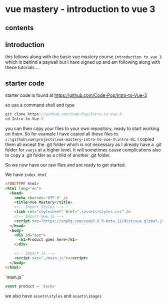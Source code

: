 # vue mastery - introduction to vue 3

## contents

## introduction

this follows along with the basic vue mastery course `introduction to vue 3` which is behind a paywall but I have signed up and am following along with these tutorials ...

## starter code

starter code is found at https://github.com/Code-Pop/Intro-to-Vue-3

so use a command shell and type

```js
git clone https://github.com/Code-Pop/Intro-to-Vue-3
cd Intro-to-Vue-3
```

you can then copy your files to your own repository, ready to start working on them.  So for example I have copied all these files to `c:\github\vue\projects\vue-mastery-intro-to-vue-3\intro-01`.  I copied them all except the .git folder which is not necessary as I already have a .git folder for `vuejs` at a higher level.  It will sometimes cause complications also to copy a .git folder as a child of another .git folder.

So we now have our raw files and are ready to get started.

We have `index.html`

```html
<!DOCTYPE html>
<html lang="en">
  <head>
    <meta charset="UTF-8" />
    <title>Vue Mastery</title>
    <!-- Import Styles -->
    <link rel="stylesheet" href="./assets/styles.css" />
    <!-- Import Vue.js -->
    <script src="https://unpkg.com/vue@3.0.0-beta.12/dist/vue.global.js"></script>
  </head>
  <body>
    <div id="app">
      <h1>Product goes here</h1>
    </div>

    <!-- Import Js -->
    <script src="./main.js"></script>
  </body>
</html>
```

`main.js``

```js
const product = 'Socks'
```

we also have `assets\styles` and `assets\images`
